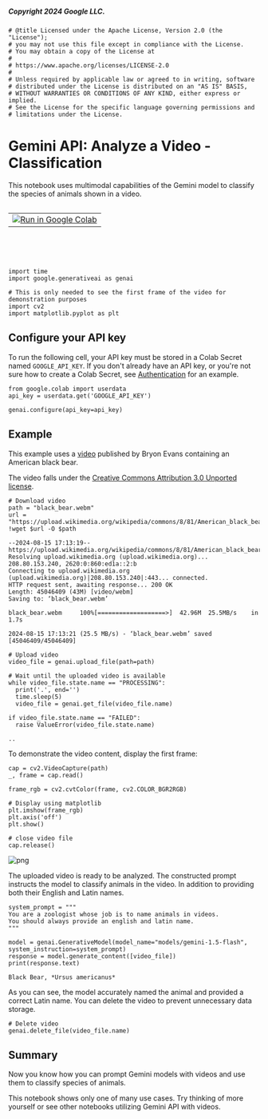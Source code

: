 ##### Copyright 2024 Google LLC.


```
# @title Licensed under the Apache License, Version 2.0 (the "License");
# you may not use this file except in compliance with the License.
# You may obtain a copy of the License at
#
# https://www.apache.org/licenses/LICENSE-2.0
#
# Unless required by applicable law or agreed to in writing, software
# distributed under the License is distributed on an "AS IS" BASIS,
# WITHOUT WARRANTIES OR CONDITIONS OF ANY KIND, either express or implied.
# See the License for the specific language governing permissions and
# limitations under the License.
```

# Gemini API: Analyze a Video - Classification

This notebook uses multimodal capabilities of the Gemini model to classify the species of animals shown in a video.

<table class="tfo-notebook-buttons" align="left">
  <td>
    <a target="_blank" href="https://colab.research.google.com/github/google-gemini/cookbook/blob/main/examples/Analyze_a_Video_Classification.ipynb"><img src = "../images/colab_logo_32px.png"/>Run in Google Colab</a>
  </td>
</table>


```
!pip install -U -q "google-generativeai>=0.7.2"
```


```
import time
import google.generativeai as genai
```


```
# This is only needed to see the first frame of the video for demonstration purposes
import cv2
import matplotlib.pyplot as plt
```

## Configure your API key

To run the following cell, your API key must be stored in a Colab Secret named `GOOGLE_API_KEY`. If you don't already have an API key, or you're not sure how to create a Colab Secret, see [Authentication](https://github.com/google-gemini/cookbook/blob/main/quickstarts/Authentication.ipynb) for an example.


```
from google.colab import userdata
api_key = userdata.get('GOOGLE_API_KEY')

genai.configure(api_key=api_key)
```

## Example

This example uses a [video](https://commons.wikimedia.org/wiki/File:American_black_bears_(Ursus_americanus).webm) published by Bryon Evans containing an American black bear.

The video falls under the [Creative Commons Attribution 3.0 Unported license](https://creativecommons.org/licenses/by/3.0/deed.en).


```
# Download video
path = "black_bear.webm"
url = "https://upload.wikimedia.org/wikipedia/commons/8/81/American_black_bears_%28Ursus_americanus%29.webm"
!wget $url -O $path
```

    --2024-08-15 17:13:19--  https://upload.wikimedia.org/wikipedia/commons/8/81/American_black_bears_%28Ursus_americanus%29.webm
    Resolving upload.wikimedia.org (upload.wikimedia.org)... 208.80.153.240, 2620:0:860:ed1a::2:b
    Connecting to upload.wikimedia.org (upload.wikimedia.org)|208.80.153.240|:443... connected.
    HTTP request sent, awaiting response... 200 OK
    Length: 45046409 (43M) [video/webm]
    Saving to: ‘black_bear.webm’
    
    black_bear.webm     100%[===================>]  42.96M  25.5MB/s    in 1.7s    
    
    2024-08-15 17:13:21 (25.5 MB/s) - ‘black_bear.webm’ saved [45046409/45046409]
    
    


```
# Upload video
video_file = genai.upload_file(path=path)
```


```
# Wait until the uploaded video is available
while video_file.state.name == "PROCESSING":
  print('.', end='')
  time.sleep(5)
  video_file = genai.get_file(video_file.name)

if video_file.state.name == "FAILED":
  raise ValueError(video_file.state.name)
```

    ..

To demonstrate the video content, display the first frame:


```
cap = cv2.VideoCapture(path)
_, frame = cap.read()

frame_rgb = cv2.cvtColor(frame, cv2.COLOR_BGR2RGB)

# Display using matplotlib
plt.imshow(frame_rgb)
plt.axis('off')
plt.show()

# close video file
cap.release()
```


    
![png](output_14_0.png)
    


The uploaded video is ready to be analyzed. The constructed prompt instructs the model to classify animals in the video. In addition to providing both their English and Latin names.


```
system_prompt = """
You are a zoologist whose job is to name animals in videos.
You should always provide an english and latin name.
"""
```


```
model = genai.GenerativeModel(model_name="models/gemini-1.5-flash", system_instruction=system_prompt)
response = model.generate_content([video_file])
print(response.text)
```

    Black Bear, *Ursus americanus* 
    
    

As you can see, the model accurately named the animal and provided a correct Latin name. You can delete the video to prevent unnecessary data storage.


```
# Delete video
genai.delete_file(video_file.name)
```

## Summary

Now you know how you can prompt Gemini models with videos and use them to classify species of animals.

This notebook shows only one of many use cases. Try thinking of more yourself or see other notebooks utilizing Gemini API with videos.
